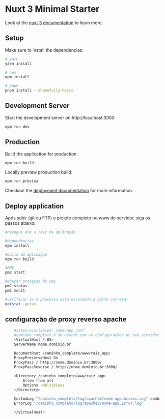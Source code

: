 # Nuxt 3 Minimal Starter

Look at the [nuxt 3 documentation](https://v3.nuxtjs.org) to learn more.

## Setup

Make sure to install the dependencies:

```bash
# yarn
yarn install

# npm
npm install

# pnpm
pnpm install --shamefully-hoist
```

## Development Server

Start the development server on http://localhost:3000

```bash
npm run dev
```

## Production

Build the application for production:

```bash
npm run build
```

Locally preview production build:

```bash
npm run preview
```

Checkout the [deployment documentation](https://v3.nuxtjs.org/guide/deploy/presets) for more information.


## Deploy application
Após subir (git ou FTP) o projeto completo no www do servidor, siga os passos abaixo:
```bash
#navegue ate a raiz da aplicação

#dependencias
npm install

#build da aplicação
npm run build

#PM2
pm2 start 

#checar processo do pm2
pm2 status
pm2 monit

#verificar se o processo está escutando a porta correta:
netstat -putan

```

## configuração de proxy reverso apache

```bash
    #sites-availables: nome-app.conf
    #caminho_completo é de acordo com as configurações do seu servidor
    <VirtualHost *:80>
    ServerName nome.dominio.br

    DocumentRoot /caminho_completo/www/raiz_app/
    ProxyPreserveHost On
    ProxyPass / http://nome.dominio.br:3000/
    ProxyPassReverse / http://nome.dominio.br:3000/
    
    <Directory /caminho_completo/www/raiz_app>
        Allow from all
        Options -MultiViews
    </Directory>

    CustomLog "/caminho_completo/log/apache2/nome-app.Access.log" combined
    ErrorLog "/caminho_completo/log/apache2/nome-app.Error.log"

    </VirtualHost>

```